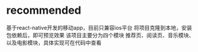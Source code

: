 # recommended
基于react-native开发的移动app，目前只兼容ios平台
将项目克隆到本地，安装包依赖后，即可预览效果
该项目主要分为四个模块 推荐页、阅读页、音乐模块、以及电影模块，具体实现可在代码中查看
